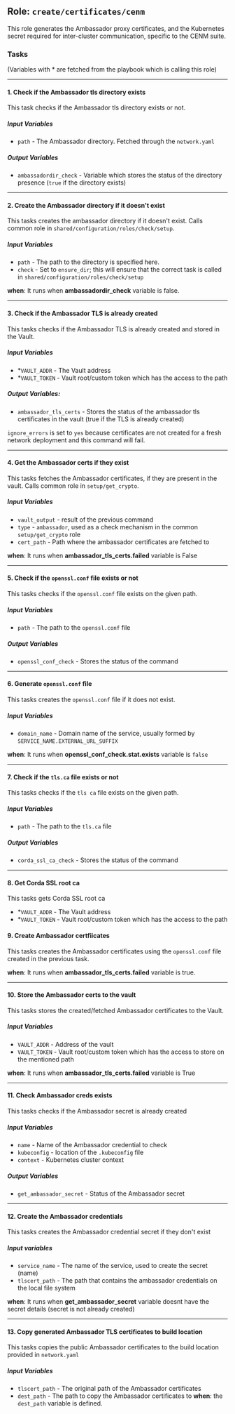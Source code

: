 [//]: # (##############################################################################################)
[//]: # (Copyright Accenture. All Rights Reserved.)
[//]: # (SPDX-License-Identifier: Apache-2.0)
[//]: # (##############################################################################################)

## Role: `create/certificates/cenm`
This role generates the Ambassador proxy certificates, and the Kubernetes secret required for inter-cluster communication, specific to the CENM suite.

### Tasks
(Variables with * are fetched from the playbook which is calling this role)

---

#### 1. Check if the Ambassador tls directory exists
This task checks if the Ambassador tls directory exists or not.
##### Input Variables
- `path` - The Ambassador directory. Fetched through the `network.yaml`

##### Output Variables
- `ambassadordir_check` - Variable which stores the status of the directory presence (`true` if the directory exists)

---

#### 2. Create the Ambassador directory if it doesn't exist
This tasks creates the ambassador directory if it doesn't exist. Calls common role in `shared/configuration/roles/check/setup`.
##### Input Variables
- `path` - The path to the directory is specified here.
- `check` - Set to `ensure_dir`; this will ensure that the correct task is called in `shared/configuration/roles/check/setup`

**when**: It runs when **ambassadordir_check** variable is false.

---

#### 3. Check if the Ambassador TLS is already created
This tasks checks if the Ambassador TLS is already created and stored in the Vault.
##### Input Variables
- *`VAULT_ADDR` - The Vault address
- *`VAULT_TOKEN` - Vault root/custom token which has the access to the path
##### Output Variables:
- `ambassador_tls_certs` -  Stores the status of the ambassador tls certificates in the vault (true if the TLS is already created)

`ignore_errors` is set to `yes` because certificates are not created for a fresh network deployment and this command will fail.

--- 

#### 4. Get the Ambassador certs if they exist
This tasks fetches the Ambassador certificates, if they are present in the vault. Calls common role in `setup/get_crypto`.
##### Input Variables
- `vault_output` - result of the previous command
- `type` - `ambassador`, used as a check mechanism in the common `setup/get_crypto` role
- `cert_path` - Path where the ambassador certificates are fetched to

**when**: It runs when **ambassador_tls_certs.failed** variable is False

---

#### 5. Check if the `openssl.conf` file exists or not
This tasks checks if the `openssl.conf` file exists on the given path.
##### Input Variables
- `path` -  The path to the `openssl.conf` file
##### Output Variables
- `openssl_conf_check` -  Stores the status of the command

---

#### 6. Generate `openssl.conf` file
This tasks creates the `openssl.conf` file if it does not exist.
##### Input Variables
- `domain_name` - Domain name of the service, usually formed by `SERVICE_NAME.EXTERNAL_URL_SUFFIX`

**when**: It runs when **openssl_conf_check.stat.exists** variable is `false`

---

#### 7. Check if the `tls.ca` file exists or not
This tasks checks if the `tls ca` file exists on the given path.
##### Input Variables
- `path` -  The path to the `tls.ca` file
##### Output Variables
- `corda_ssl_ca_check` -  Stores the status of the command

----

#### 8. Get Corda SSL root ca
This tasks gets Corda SSL root ca


- *`VAULT_ADDR` - The Vault address
- *`VAULT_TOKEN` - Vault root/custom token which has the access to the path


#### 9. Create Ambassador certfiicates
This tasks creates the Ambassador certificates using the `openssl.conf` file created in the previous task.

**when**: It runs when **ambassador_tls_certs.failed** variable is true.

---

#### 10. Store the Ambassador certs to the vault
This tasks stores the created/fetched Ambassador certificates to the Vault.
##### Input Variables
- `VAULT_ADDR` - Address of the vault
- `VAULT_TOKEN` - Vault root/custom token which has the access to store on the mentioned path

**when**: It runs when **ambassador_tls_certs.failed** variable is True

--- 

#### 11. Check Ambassador creds exists
This tasks checks if the Ambassador secret is already created
##### Input Variables
- `name` - Name of the Ambassador credential to check
- `kubeconfig` - location of the `.kubeconfig` file 
- `context` - Kubernetes cluster context
##### Output Variables
- `get_ambassador_secret` - Status of the Ambassador secret

---

#### 12. Create the Ambassador credentials
This tasks creates the Ambassador credential secret if they don't exist
##### Input variables
- `service_name` - The name of the service, used to create the secret (name)
- `tlscert_path` - The path that contains the ambassador credentials on the local file system

**when**: It runs when **get_ambassador_secret** variable doesnt have the secret details (secret is not already created)

---

#### 13. Copy generated Ambassador TLS certificates to build location
This tasks copies the public Ambassador certificates to the build location provided in `network.yaml`
##### Input Variables
- `tlscert_path` - The original path of the Ambassador certificates
- `dest_path` - The path to copy the Ambassador certificates to
**when**: the `dest_path` variable is defined.

